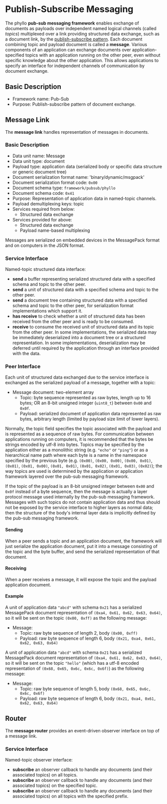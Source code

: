 # Publish-Subscribe Messaging

The phyllo __pub-sub messaging framework__ enables exchange of documents as payloads over independent named logical channels (called _topics_) multiplexed over a link providing structured data exchange, such as a document link, by the [publish-subscribe pattern](https://en.wikipedia.org/wiki/Publish%E2%80%93subscribe_pattern). Each document combining topic and payload document is called a __message__. Various components of an application can exchange documents over application-specified topics with an application running on the other peer, even without specific knowledge about the other application. This allows applications to specify an interface for independent channels of communication by document exchange.


## Basic Description

- Framework name: Pub-Sub
- Purpose: Publish-subscribe pattern of document exchange.


## Message Link

The __message link__ handles representation of messages in documents.

### Basic Description

- Data unit name: Message
- Data unit type: document
- Payload type: application data (serialized body or specific data structure or generic document tree)
- Document serialization format name: 'binary/dynamic/msgpack'
- Document serialization format code: `0x00`
- Document schema type: `framework/pubsub/phyllo`
- Document schema code: `0x41`
- Purpose: Representation of application data in named-topic channels.
- Payload demultiplexing keys: topic
- Services required from below:
    - Structured data exchange
- Services provided for above:
    - Structured data exchange
    - Payload name-based multiplexing

Messages are serialized on embedded devices in the MessagePack format and on computers in the JSON format.

### Service Interface

Named-topic structured data interface:

- __send__ a buffer representing serialized structured data with a specified schema and topic to the other peer.
- __send__ a unit of structured data with a specified schema and topic to the other peer.
- __send__ a document tree containing structured data with a specified schema and topic to the other peer, for serialization format implementations which support it.
- __has receive__ to check whether a unit of structured data has been received from the other peer and is ready to be consumed.
- __receive__ to consume the received unit of structured data and its topic from the other peer. In some implementations, the serialized data may be immediately deserialized into a document tree or a structured representation. In some implementations, deserialization may be deferred until required by the application through an interface provided with the data.

### Peer Interface

Each unit of structured data exchanged due to the service interface is exchanged as the serialized payload of a message, together with a topic:

- Message document: two-element array
    - Topic: byte sequence represented as raw bytes, length up to 16 bytes; OR an 8-bit unsigned integer (`uint8_t`) between `0x00` and `0x0f`.
    - Payload: serialized document of application data represented as raw bytes, arbitrary length (limited by payload size limit of lower layers).

Normally, the topic field specifies the topic associated with the payload and is represented as a sequence of raw bytes. For communication between applications running on computers, it is recommended that the bytes be strings encoded by utf-8 into bytes. Topics may be specified by the application either as a monolithic string (e.g. `"echo"` or `"ping"`) or as a hierarchical name path where each byte is a name in the namespace specified by the previous byte (e.g. `(0x00)`, `(0x00, 0x00)`, `(0x00, 0x01)`, `(0x01)`, `(0x01, 0x00)`, `(0x01, 0x01)`, `(0x01, 0x02)`, `(0x01, 0x03)`, `(0x02)`); the way topics are used is determined by the application or application framework layered over the pub-sub messaging framework.

If the topic of the payload is an 8-bit unsigned integer between `0x00` and `0x0f` instead of a byte sequence, then the message is actually a layer protocol message used internally by the pub-sub messaging framework. Messages with such topics do not contain application data and thus should not be exposed by the service interface to higher layers as normal data; then the structure of the body's internal layer data is implicitly defined by the pub-sub messaging framework.

#### Sending
When a peer sends a topic and an application document, the framework will just serialize the application document, put it into a message consisting of the topic and the byte buffer, and send the serialized representation of that document.

#### Receiving
When a peer receives a message, it will expose the topic and the payload application document.

#### Example
A unit of application data `"abcd"` with schema `0x21` has a serialized MessagePack document representation of `(0xa4, 0x61, 0x62, 0x63, 0x64)`, so it will be sent on the topic `(0x00, 0xff)` as the following message:

- Message:
    - Topic: raw byte sequence of length 2, body `(0x00, 0xff)`
    - Payload: raw byte sequence of length 6, body `(0x21, 0xa4, 0x61, 0x62, 0x63, 0x64)`

A unit of application data `"abcd"` with schema `0x21` has a serialized MessagePack document representation of `(0xa4, 0x61, 0x62, 0x63, 0x64)`, so it will be sent on the topic `"hello"` (which has a utf-8 encoded representation of `(0x68, 0x65, 0x6c, 0x6c, 0x6f)`) as the following message:

- Message:
    - Topic: raw byte sequence of length 5, body `(0x68, 0x65, 0x6c, 0x6c, 0x6f)`
    - Payload: raw byte sequence of length 6, body `(0x21, 0xa4, 0x61, 0x62, 0x63, 0x64)`


## Router

The __message router__ provides an event-driven observer interface on top of a message link.

### Service Interface

Named-topic observer interface:

- __subscribe__ an observer callback to handle any documents (and their associated topics) on all topics.
- __subscribe__ an observer callback to handle any documents (and their associated topics) on the specified topic.
- __subscribe__ an observer callback to handle any documents (and their associated topics) on all topics with the specified prefix.
